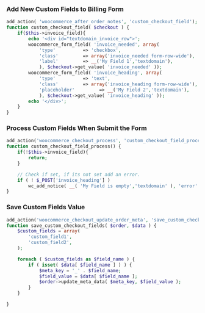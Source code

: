 ### Add New Custom Fields to Billing Form ###```phpadd_action( 'woocommerce_after_order_notes', 'custom_checkout_field');function custom_checkout_field( $checkout ) {    if($this->invoice_field){        echo '<div id="textdomain_invoice_row">';        woocommerce_form_field( 'invoice_needed', array(            'type'          => 'checkbox',            'class'         => array('invoice_needed form-row-wide'),            'label'         => __('My Field 1','textdomain'),            ), $checkout->get_value( 'invoice_needed' ));        woocommerce_form_field( 'invoice_heading', array(            'type'          => 'text',            'class'         => array('invoice_heading form-row-wide'),            'placeholder'         => __('My Field 2','textdomain'),            ), $checkout->get_value( 'invoice_heading' ));        echo '</div>';    }}```### Process Custom Fields When Submit the Form ###```phpadd_action('woocommerce_checkout_process', 'custom_checkout_field_process');function custom_checkout_field_process() {    if(!$this->invoice_field){        return;    }    // Check if set, if its not set add an error.    if ( ! $_POST['invoice_heading'] )        wc_add_notice( __( 'My Field is empty','textdomain' ), 'error' );}```### Save Custom Fields Value ###```phpadd_action('woocommerce_checkout_update_order_meta', 'save_custom_checkout_fields', 10, 2 );function save_custom_checkout_fields( $order, $data ) {    $custom_fields = array(        'custom_field1',        'custom_field2',    );    foreach ( $custom_fields as $field_name ) {        if ( isset( $data[ $field_name ] ) ) {            $meta_key = '_' . $field_name;            $field_value = $data[ $field_name ];            $order->update_meta_data( $meta_key, $field_value );        }    }}```